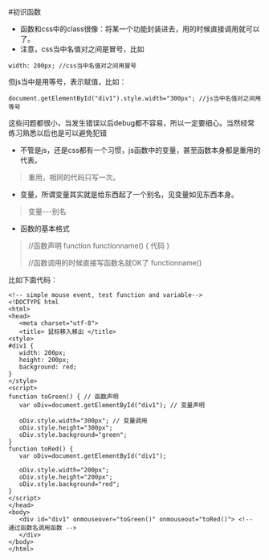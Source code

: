 #初识函数
- 函数和css中的class很像：将某一个功能封装进去，用的时候直接调用就可以了。
- 注意，css当中名值对之间是冒号，比如 
```
width: 200px; //css当中名值对之间用冒号
```
但js当中是用等号，表示赋值，比如：
```
document.getElementById("div1").style.width="300px"; //js当中名值对之间用等号
```
这些问题都很小，当发生错误以后debug都不容易，所以一定要细心。当然经常练习熟悉以后也是可以避免犯错

- 不管是js，还是css都有一个习惯，js函数中的变量，甚至函数本身都是重用的代表。
 > 重用，相同的代码只写一次。

- 变量，所谓变量其实就是给东西起了一个别名，见变量如见东西本身。
 > 变量---别名
- 函数的基本格式

 > //函数声明
 > function functionname() {
 >    代码
 > }
 > 
 > //函数调用的时候直接写函数名就OK了
 > functionname()
  
 比如下面代码：
 ```
<!-- simple mouse event, test function and variable-->
<!DOCTYPE html
<html>
<head>
    <meta charset="utf-8">
    <title> 鼠标移入移出 </title>
<style>
#div1 {
    width: 200px;
    height: 200px;
    background: red;
}
</style>
<script>
function toGreen() { // 函数声明
    var oDiv=document.getElementById("div1"); // 变量声明

    oDiv.style.width="300px"; // 变量调用
    oDiv.style.height="300px";
    oDiv.style.background="green";
}
function toRed() {
    var oDiv=document.getElementById("div1");

    oDiv.style.width="200px";
    oDiv.style.height="200px";
    oDiv.style.background="red";
}
</script>
</head>
<body>
    <div id="div1" onmouseover="toGreen()" onmouseout="toRed()"> <!-- 通过函数名调用函数 -->
    </div>
</body>
</html>
 ```

